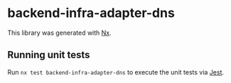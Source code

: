 # backend-infra-adapter-dns

This library was generated with [Nx](https://nx.dev).

## Running unit tests

Run `nx test backend-infra-adapter-dns` to execute the unit tests via [Jest](https://jestjs.io).
